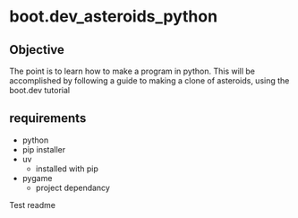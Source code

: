 # boot.dev_asteroids_python

## Objective

The point is to learn how to make a program in python. This will be accomplished by following a guide to making a clone of asteroids, using the boot.dev tutorial

## requirements
- python 
- pip installer
- uv
    - installed with pip
- pygame
    - project dependancy

Test readme